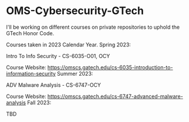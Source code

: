 # OMS-Cybersecurity-GTech
I'll be working on different courses on private repositories to uphold the GTech Honor Code.


Courses taken in 2023 Calendar Year.
Spring 2023:

Intro To Info Security - CS-6035-O01, OCY

Course Website: https://omscs.gatech.edu/cs-6035-introduction-to-information-security
Summer 2023:

ADV Malware Analysis - CS-6747-OCY

Course Website: https://omscs.gatech.edu/cs-6747-advanced-malware-analysis
Fall 2023:

TBD
